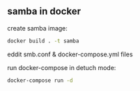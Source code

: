 ## samba in docker

create samba image:

```sh
docker build . -t samba
```

eddit smb.conf & docker-compose.yml files

run docker-compose in detuch mode:

```sh
docker-compose run -d
```
